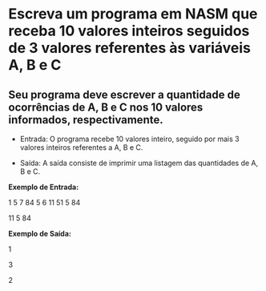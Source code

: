# Escreva um programa em NASM que receba 10 valores inteiros seguidos de 3 valores referentes às variáveis A, B e C

## Seu programa deve escrever a quantidade de ocorrências de A, B e C nos 10 valores informados, respectivamente.

* Entrada:
O programa recebe 10 valores inteiro, seguido por mais 3 valores inteiros referentes a A, B e C.

* Saı́da:
A saı́da consiste de imprimir uma listagem das quantidades de A, B e C.

**Exemplo de Entrada:**

1 5 7 84 5 6 11 51 5 84

11 5 84

**Exemplo de Saı́da:**

1

3

2
